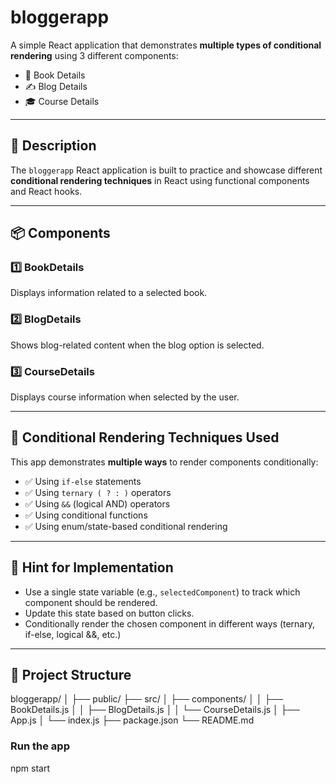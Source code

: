 # bloggerapp

A simple React application that demonstrates **multiple types of conditional rendering** using 3 different components:

- 📘 Book Details  
- ✍️ Blog Details  
- 🎓 Course Details

---

## 📌 Description

The `bloggerapp` React application is built to practice and showcase different **conditional rendering techniques** in React using functional components and React hooks.

---

## 📦 Components

### 1️⃣ BookDetails

Displays information related to a selected book.

### 2️⃣ BlogDetails

Shows blog-related content when the blog option is selected.

### 3️⃣ CourseDetails

Displays course information when selected by the user.

---

## 🤔 Conditional Rendering Techniques Used

This app demonstrates **multiple ways** to render components conditionally:

- ✅ Using `if-else` statements
- ✅ Using `ternary ( ? : )` operators
- ✅ Using `&&` (logical AND) operators
- ✅ Using conditional functions
- ✅ Using enum/state-based conditional rendering

---

## 🧠 Hint for Implementation

- Use a single state variable (e.g., `selectedComponent`) to track which component should be rendered.
- Update this state based on button clicks.
- Conditionally render the chosen component in different ways (ternary, if-else, logical &&, etc.)

---

## 📁 Project Structure

bloggerapp/
│
├── public/
├── src/
│ ├── components/
│ │ ├── BookDetails.js
│ │ ├── BlogDetails.js
│ │ └── CourseDetails.js
│ ├── App.js
│ └── index.js
├── package.json
└── README.md

### Run the app

npm start
